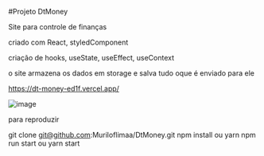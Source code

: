 #Projeto DtMoney

Site para controle de finanças

criado com React, styledComponent

criação de hooks, useState, useEffect, useContext

o site armazena os dados em storage e salva tudo oque é enviado para ele

https://dt-money-ed1f.vercel.app/

![image](https://user-images.githubusercontent.com/103587328/192796414-5c718111-7df6-4f60-84cd-40c087c5c1c6.png)

para reproduzir

git clone git@github.com:Muriloflimaa/DtMoney.git
npm install ou yarn
npm run start ou yarn start
